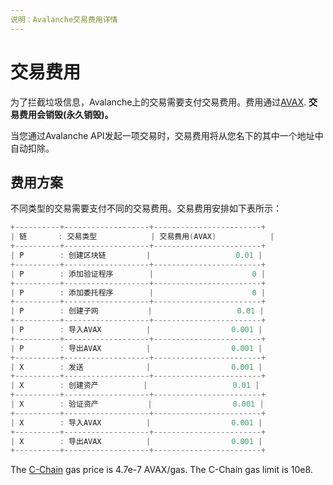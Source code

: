 ```yaml
---
说明：Avalanche交易费用详情
---
```


# 交易费用

为了拦截垃圾信息，Avalanche上的交易需要支付交易费用。费用通过[AVAX](../../#avalanche-avax-token). **交易费用会销毁\(永久销毁\)。**

当您通过Avalanche API发起一项交易时，交易费用将从您名下的其中一个地址中自动扣除。

## 费用方案

不同类型的交易需要支付不同的交易费用。交易费用安排如下表所示：
```cpp
+----------+-------------------+------------------------+
| 链       : 交易类型            | 交易费用(AVAX)     		|
+----------+-------------------+------------------------+
| P        : 创建区块链		   |                   0.01 |
+----------+-------------------+------------------------+
| P        : 添加验证程序        |                      0 |
+----------+-------------------+------------------------+
| P        : 添加委托程序        |                      0 |
+----------+-------------------+------------------------+
| P        : 创建子网           |                   0.01 |
+----------+-------------------+------------------------+
| P        : 导入AVAX          |                  0.001 |
+----------+-------------------+------------------------+
| P        : 导出AVAX          |                  0.001 |
+----------+-------------------+------------------------+
| X        : 发送              |                  0.001 |
+----------+-------------------+------------------------+
| X        : 创建资产          |                   0.01 |
+----------+-------------------+------------------------+
| X        : 验证资产           |                  0.001 |
+----------+-------------------+------------------------+
| X        : 导入AVAX          |                  0.001 |
+----------+-------------------+------------------------+
| X        : 导出AVAX          |                  0.001 |
+----------+-------------------+------------------------+
```

The [C-Chain](./#contract-chain-c-chain) gas price is 4.7e-7 AVAX/gas. The C-Chain gas limit is 10e8.

<!--stackedit_data:
eyJoaXN0b3J5IjpbLTI3Nzk0MjAxMiwtMTY5NjAzMDQ5MiwtMT
gyNzE2MTE1NCwxODI4OTc0MDQsOTY4ODM3NjUzXX0=
-->